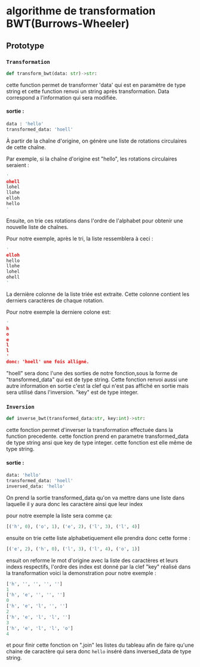 # algorithme de transformation BWT(Burrows-Wheeler)

## Prototype

### ```Transformation```
```python
def transform_bwt(data: str)->str:
```
cette function permet de transformer 'data' qui est en paramètre de type string et cette function renvoi un string après transformation. Data correspond a l'information qui sera modifiée.

#### sortie :
```python
data : 'hello'
transformed_data: 'hoell'
```
À partir de la chaîne d'origine, on génère une liste de rotations circulaires de cette chaîne.

Par exemple, si la chaîne d'origine est "hello", les rotations circulaires seraient :
```python
'
ohell
lohel
llohe
elloh
hello
'
```
Ensuite, on trie ces rotations dans l'ordre de l'alphabet pour obtenir une nouvelle liste de chaînes.

Pour notre exemple, après le tri, la liste ressemblera à ceci :
```python
'
elloh
hello
llohe
lohel
ohell
'
```
 La dernière colonne de la liste triée est extraite. Cette colonne contient les derniers caractères de chaque rotation.

Pour notre exemple la derniere colone est:
```python
'
h
o
e
l
l
'
donc: 'hoell' une fois alligné.
```
"hoell" sera donc l'une des sorties de notre fonction,sous la forme de "transformed_data" qui est de type string. Cette fonction renvoi aussi une autre information en sortie c'est la clef qui n'est pas affiché en sortie mais sera utilisé dans l'inversion. "key" est de type integer.

### ```Inversion```
```python
def inverse_bwt(transformed_data:str, key:int)->str:
```
cette fonction permet d'inverser la transformation effectuée dans la function precedente. cette fonction prend en parametre transformed_data de type string ansi que key de type integer. cette fonction est elle même de type string.
#### sortie :
```python
data: 'hello'
transformed_data: 'hoell'
inversed_data: 'hello'
```
On prend la sortie transformed_data qu'on va mettre dans une liste dans laquelle il y aura donc les caractère ainsi que leur index

pour notre exemple la liste sera comme ça:

```python
[('h', 0), ('o', 1), ('e', 2), ('l', 3), ('l', 4)]
```
ensuite on trie cette liste alphabetiquement elle prendra donc cette forme :
```python
[('e', 2), ('h', 0), ('l', 3), ('l', 4), ('o', 1)]
```
ensuit on reforme le mot d'origine avec la liste des caractères et leurs indexs respectifs, l'ordre des index est donné par la clef "key" réalisé dans la transformation voici la demonstration pour notre exemple :
```python
['h', '', '', '', '']
1
['h', 'e', '', '', '']
0
['h', 'e', 'l', '', '']
2
['h', 'e', 'l', 'l', '']
3
['h', 'e', 'l', 'l', 'o']
4
```
et pour finir cette fonction on ".join" les listes du tableau afin de faire qu'une chaine de caractère qui sera donc ```hello``` inséré dans inversed_data de type string.